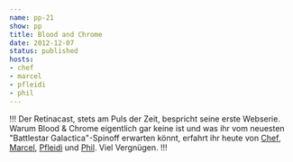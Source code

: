```yaml
---
name: pp-21
show: pp
title: Blood and Chrome
date: 2012-12-07
status: published
hosts:
- chef
- marcel
- pfleidi
- phil
---
```

!!!
Der Retinacast, stets am Puls der Zeit, bespricht seine erste Webserie. Warum Blood & Chrome eigentlich gar keine ist und was ihr vom neuesten "Battlestar Galactica"-Spinoff erwarten könnt, erfahrt ihr heute von [Chef](https://twitter.com/grischder), [Marcel](https://twitter.com/xartas), [Pfleidi](https://twitter.com/pfleidi) und [Phil](https://twitter.com/philgrooves). Viel Vergnügen.
!!!

